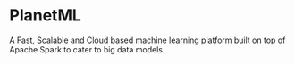 # PlanetML
A Fast, Scalable and Cloud based machine learning platform built on top of Apache Spark to cater to big data models.
